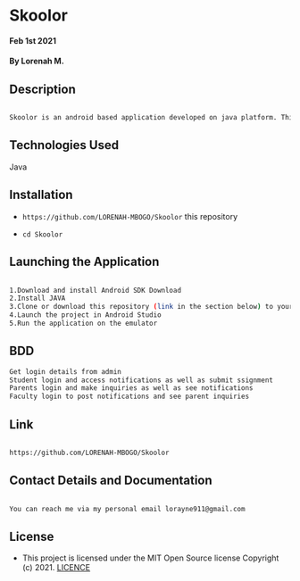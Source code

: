 # Skoolor
#### Feb 1st 2021

#### By **Lorenah M.**

## Description

```bash

Skoolor is an android based application developed on java platform. This Student Faculty Parent app is for everyday use for students, faculty and parents.
```
## Technologies Used

Java

## Installation
* `https://github.com/LORENAH-MBOGO/Skoolor` this repository

* `cd Skoolor`

## Launching the Application

```bash

1.Download and install Android SDK Download
2.Install JAVA
3.Clone or download this repository (link in the section below) to your local machine.
4.Launch the project in Android Studio
5.Run the application on the emulator

```

## BDD

```bash
Get login details from admin
Student login and access notifications as well as submit ssignment
Parents login and make inquiries as well as see notifications
Faculty login to post notifications and see parent inquiries


```

## Link

```bash

https://github.com/LORENAH-MBOGO/Skoolor

```

## Contact Details and Documentation

```bash

You can reach me via my personal email lorayne911@gmail.com

```



## License

- This project is licensed under the MIT Open Source license Copyright (c) 2021. [LICENCE](LICENSE)

